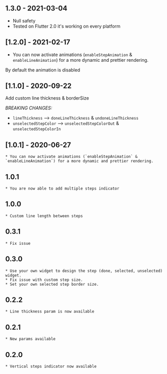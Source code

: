 ## 1.3.0 - 2021-03-04

- Null safety
- Tested on Flutter 2.0 it's working on every platform

## [1.2.0] - 2021-02-17

- You can now activate animations (`enableStepAnimation` & `enableLineAnimation`) for a more dynamic and prettier rendering.

By default the animation is disabled

## [1.1.0] - 2020-09-22

Add custom line thickness & borderSize

*BREAKING CHANGES:*
- `lineThickness` --> `doneLineThickness` & `undoneLineThickness`
- `unselectedStepColor` --> `unselectedStepColorOut` & `unselectedStepColorIn`

## [1.0.1] - 2020-06-27

    * You can now activate animations (`enableStepAnimation` & `enableLineAnimation`) for a more dynamic and prettier rendering.

## 1.0.1

    * You are now able to add multiple steps indicator

## 1.0.0

    * Custom line length between steps

## 0.3.1

    * Fix issue

## 0.3.0

    * Use your own widget to design the step (done, selected, unselected) widget.
    * Fix issue with custom step size.
    * Set your own selected step border size.

## 0.2.2

    * Line thickness param is now available

## 0.2.1

    * New params available

## 0.2.0

    * Vertical steps indicator now available

